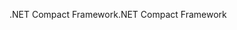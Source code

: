 <span data-ttu-id="77745-101">.NET Compact Framework</span><span class="sxs-lookup"><span data-stu-id="77745-101">.NET Compact Framework</span></span>